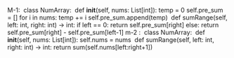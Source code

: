 M-1:
​
class NumArray:
​
def __init__(self, nums: List[int]):
temp = 0
self.pre_sum = []
for i in nums:
temp += i
self.pre_sum.append(temp)
​
def sumRange(self, left: int, right: int) -> int:
if left == 0:
return self.pre_sum[right]
else:
return self.pre_sum[right] - self.pre_sum[left-1]
m-2 :
​
class NumArray:
​
def __init__(self, nums: List[int]):
self.nums = nums
​
def sumRange(self, left: int, right: int) -> int:
return sum(self.nums[left:right+1])
​
​
​
​
​
​